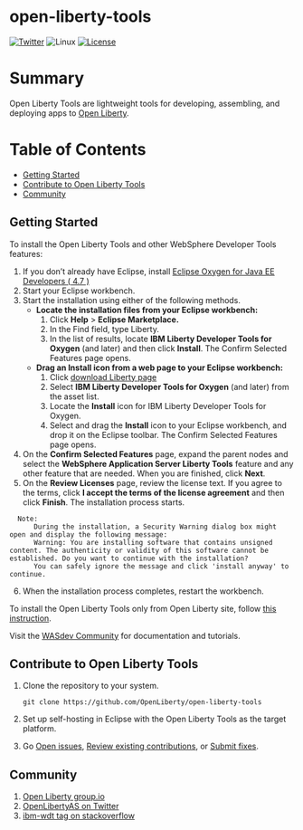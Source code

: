 # open-liberty-tools

[![Twitter](https://img.shields.io/twitter/url/http/shields.io.svg?style=social)](https://twitter.com/OpenLibertyAS)
![Linux](https://img.shields.io/badge/os-linux-green.svg?style=flat)
[![License](https://img.shields.io/badge/License-EPL%201.0-green.svg)](https://opensource.org/licenses/EPL-1.0)

# Summary
Open Liberty Tools are lightweight tools for developing, assembling, and deploying apps to [Open Liberty](https://github.com/OpenLiberty/open-liberty).

# Table of Contents
* [Getting Started](https://github.com/OpenLiberty/open-liberty-tools#getting-started)
* [Contribute to Open Liberty Tools](https://github.com/OpenLiberty/open-liberty-tools#contribute-to-open-liberty-tools)
* [Community](https://github.com/OpenLiberty/open-liberty-tools#community)

## Getting Started 
To install the Open Liberty Tools and other WebSphere Developer Tools features:
1. If you don’t already have Eclipse, install [Eclipse Oxygen for Java EE Developers ( 4.7 )](https://www.eclipse.org/downloads/packages/eclipse-ide-java-ee-developers/oxygen1a)
2. Start your Eclipse workbench.
3. Start the installation using either of the following methods.
    * **Locate the installation files from your Eclipse workbench:**
      1. Click **Help** > **Eclipse Marketplace.**
      2. In the Find field, type Liberty.
      3. In the list of results, locate **IBM Liberty Developer Tools for Oxygen** (and later) and then click **Install**. The Confirm Selected Features page opens.
    * **Drag an Install icon from a web page to your Eclipse workbench:**
      1. Click [download Liberty page](https://developer.ibm.com/wasdev/downloads/)
      2. Select **IBM Liberty Developer Tools for Oxygen** (and later) from the asset list.
      3. Locate the **Install** icon for IBM Liberty Developer Tools for Oxygen. 
      4. Select and drag the **Install** icon to your Eclipse workbench, and drop it on the Eclipse toolbar. The Confirm Selected Features page opens.
4. On the **Confirm Selected Features** page, expand the parent nodes and select the **WebSphere Application Server Liberty Tools** feature and any other feature that are needed. When you are finished, click **Next**.
5. On the **Review Licenses** page, review the license text. If you agree to the terms, click **I accept the terms of the license agreement** and then click **Finish**. The installation process starts.
   
```
  Note:
      During the installation, a Security Warning dialog box might open and display the following message:
      Warning: You are installing software that contains unsigned content. The authenticity or validity of this software cannot be established. Do you want to continue with the installation? 
      You can safely ignore the message and click 'install anyway' to continue.
```

6. When the installation process completes, restart the workbench.

To install the Open Liberty Tools only from Open Liberty site, follow [this instruction](https://github.com/OpenLiberty/open-liberty-tools/blob/master/INSTALL_OPENLIBERTYTOOLS.md).

Visit the [WASdev Community](https://developer.ibm.com/wasdev/) for documentation and tutorials.

## Contribute to Open Liberty Tools
1. Clone the repository to your system.

    ```git clone https://github.com/OpenLiberty/open-liberty-tools```

2. Set up self-hosting in Eclipse with the Open Liberty Tools as the target platform.

3. Go [Open issues](https://github.com/OpenLiberty/open-liberty-tools/issues), [Review existing contributions](https://github.com/OpenLiberty/open-liberty-tools/pulls), or [Submit fixes](https://github.com/OpenLiberty/open-liberty-tools/blob/master/CONTRIBUTING.md).

## Community
1. [Open Liberty group.io](https://groups.io/g/openliberty)
2. [OpenLibertyAS on Twitter](https://twitter.com/OpenLibertyAS)
3. [ibm-wdt tag on stackoverflow](https://stackoverflow.com/questions/tagged/ibm-wdt)

